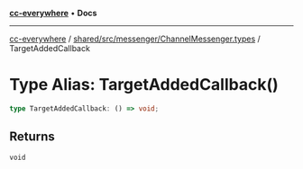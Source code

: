 [**cc-everywhere**](../../../../../index.md) • **Docs**

***

[cc-everywhere](../../../../../index.md) / [shared/src/messenger/ChannelMessenger.types](../index.md) / TargetAddedCallback

# Type Alias: TargetAddedCallback()

```ts
type TargetAddedCallback: () => void;
```

## Returns

`void`
